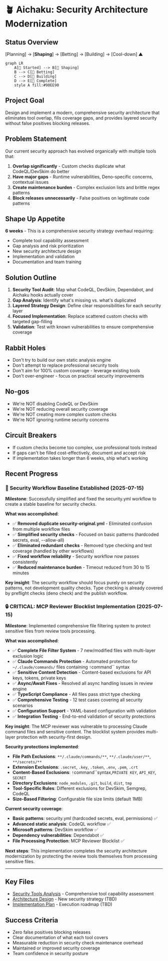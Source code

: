 # 🪴 Aichaku: Security Architecture Modernization

## Status Overview

[Planning] → [**Shaping**] → [Betting] → [Building] → [Cool-down] ▲

```mermaid
graph LR
    A[🌱 Started] --> B[🌿 Shaping]
    B --> C[🌿 Betting]
    C --> D[🌿 Building]
    D --> E[🍃 Complete]
    style A fill:#90EE90
```

## Project Goal

Design and implement a modern, comprehensive security architecture that eliminates tool overlap, fills coverage gaps,
and provides layered security without false positives blocking releases.

## Problem Statement

Our current security approach has evolved organically with multiple tools that:

1. **Overlap significantly** - Custom checks duplicate what CodeQL/DevSkim do better
2. **Have major gaps** - Runtime vulnerabilities, Deno-specific concerns, contextual issues
3. **Create maintenance burden** - Complex exclusion lists and brittle regex patterns
4. **Block releases unnecessarily** - False positives on legitimate code patterns

## Shape Up Appetite

**6 weeks** - This is a comprehensive security strategy overhaul requiring:

- Complete tool capability assessment
- Gap analysis and risk prioritization
- New security architecture design
- Implementation and validation
- Documentation and team training

## Solution Outline

1. **Security Tool Audit**: Map what CodeQL, DevSkim, Dependabot, and Aichaku hooks actually cover
2. **Gap Analysis**: Identify what's missing vs. what's duplicated
3. **Layered Strategy Design**: Define clear responsibilities for each security layer
4. **Focused Implementation**: Replace scattered custom checks with targeted gap-filling
5. **Validation**: Test with known vulnerabilities to ensure comprehensive coverage

## Rabbit Holes

- Don't try to build our own static analysis engine
- Don't attempt to replace professional security tools
- Don't aim for 100% custom coverage - leverage existing tools
- Don't over-engineer - focus on practical security improvements

## No-gos

- We're NOT disabling CodeQL or DevSkim
- We're NOT reducing overall security coverage
- We're NOT creating more complex custom checks
- We're NOT ignoring runtime security concerns

## Circuit Breakers

- If custom checks become too complex, use professional tools instead
- If gaps can't be filled cost-effectively, document and accept risk
- If implementation takes longer than 6 weeks, ship what's working

## Recent Progress

### 🎯 Security Workflow Baseline Established (2025-07-15)

**Milestone**: Successfully simplified and fixed the security.yml workflow to create a stable baseline for security
checks.

**What was accomplished**:

- ✅ **Removed duplicate security-original.yml** - Eliminated confusion from multiple workflow files
- ✅ **Simplified security checks** - Focused on basic patterns (hardcoded secrets, eval, --allow-all)
- ✅ **Eliminated redundant checks** - Removed type checking and test coverage (handled by other workflows)
- ✅ **Fixed workflow reliability** - Security workflow now passes consistently
- ✅ **Reduced maintenance burden** - Timeout reduced from 30 to 15 minutes

**Key insight**: The security workflow should focus purely on security patterns, not development quality checks. Type
checking is already covered by preflight checks (deno check) and the publish workflow.

### 🔒 CRITICAL: MCP Reviewer Blocklist Implementation (2025-07-15)

**Milestone**: Implemented comprehensive file filtering system to protect sensitive files from review tools processing.

**What was accomplished**:

- ✅ **Complete File Filter System** - 7 new/modified files with multi-layer exclusion logic
- ✅ **Claude Commands Protection** - Automated protection for `~/.claude/commands/` files containing `!`command``
  syntax
- ✅ **Sensitive Content Detection** - Content-based exclusions for API keys, tokens, private keys
- ✅ **Async/Await Fixes** - Resolved all async handling issues in review engine
- ✅ **TypeScript Compliance** - All files pass strict type checking
- ✅ **Comprehensive Testing** - 12 test cases covering all security scenarios
- ✅ **Configuration Support** - YAML-based configuration with validation
- ✅ **Integration Testing** - End-to-end validation of security protections

**Key insight**: The MCP reviewer was vulnerable to processing Claude command files and sensitive content. The blocklist
system provides multi-layer protection with security-first design.

**Security protections implemented**:

- **File Path Exclusions**: `**/.claude/commands/**`, `**/.claude/user/**`, `**/secrets/**`
- **Extension Exclusions**: `.secret`, `.key`, `.token`, `.env`, `.pem`, `.crt`
- **Content-Based Exclusions**: `!`command``syntax,`PRIVATE KEY`, `API_KEY`, `SECRET`
- **Directory Exclusions**: `node_modules`, `.git`, `build`, `dist`, `tmp`
- **Tool-Specific Rules**: Different exclusions for DevSkim, Semgrep, CodeQL
- **Size-Based Filtering**: Configurable file size limits (default 1MB)

**Current security coverage**:

- **Basic patterns**: security.yml (hardcoded secrets, eval, permissions) ✅
- **Advanced static analysis**: CodeQL workflow ✅
- **Microsoft patterns**: DevSkim workflow ✅
- **Dependency vulnerabilities**: Dependabot ✅
- **File Processing Protection**: MCP Reviewer Blocklist ✅

**Next steps**: This implementation completes the security architecture modernization by protecting the review tools
themselves from processing sensitive files.

---

## Key Files

- [Security Tools Analysis](security-tools-analysis.md) - Comprehensive tool capability assessment
- [Architecture Design](security-architecture-design.md) - New security strategy (TBD)
- [Implementation Plan](implementation-plan.md) - Execution roadmap (TBD)

## Success Criteria

- Zero false positives blocking releases
- Clear documentation of what each tool covers
- Measurable reduction in security check maintenance overhead
- Maintained or improved security coverage
- Team confidence in security posture
